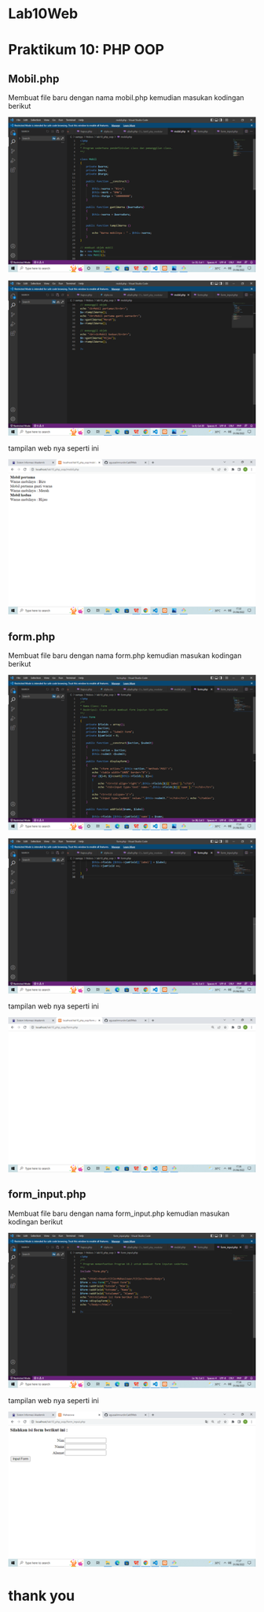 # Lab10Web
# Praktikum 10: PHP OOP

## Mobil.php
Membuat file baru dengan nama mobil.php kemudian masukan kodingan berikut

![gambar 1](screenshot/Screenshot%20(89).png)

![gambar 1](screenshot/Screenshot%20(90).png)

tampilan web nya seperti ini

![gambar 1](screenshot/Screenshot%20(91).png)

## form.php
Membuat file baru dengan nama form.php kemudian masukan kodingan berikut

![gambar 1](screenshot/Screenshot%20(92).png)

![gambar 1](screenshot/Screenshot%20(93).png)

tampilan web nya seperti ini

![gambar 1](screenshot/Screenshot%20(95).png)

## form_input.php
Membuat file baru dengan nama form_input.php kemudian masukan kodingan berikut

![gambar 1](screenshot/Screenshot%20(96).png)

tampilan web nya seperti ini

![gambar 1](screenshot/Screenshot%20(97).png)

# thank you